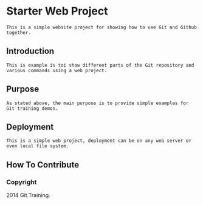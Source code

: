 # Starter Web Project
	This is a simple website project for showing how to use Git and Github together.
## Introduction
	This is example is toi show different parts of the Git repository and various commands using a web project.
## Purpose
	As stated above, the main purpose is to provide simple examples for Git training demos.
## Deployment
	This is a simple web project, deployment can be on any web server or even local file system.
## How To Contribute

### Copyright
2014 Git.Training.